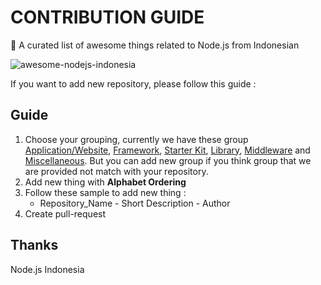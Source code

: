 # CONTRIBUTION GUIDE
:star2: A curated list of awesome things related to Node.js from Indonesian

![awesome-nodejs-indonesia](https://raw.githubusercontent.com/nodejs-indonesia/nodejs-indonesia.github.io/master/nodejs-indonesia.jpg)

If you want to add new repository, please follow this guide :

## Guide 

1. Choose your grouping, currently we have these group [Application/Website](#applicationwebsite), [Framework](#framework), [Starter Kit](#starter-kit), [Library](#library), [Middleware](#middleware) and [Miscellaneous](#misclelaneous). But you can add new group if you think group that we are provided not match with your repository.
2. Add new thing with **Alphabet Ordering**
3. Follow these sample to add new thing : 
	-	Repository_Name - Short Description - Author
4. Create pull-request


## Thanks
Node.js Indonesia 